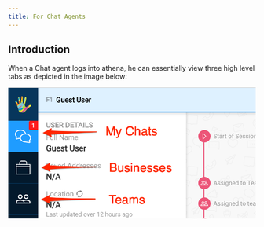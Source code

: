 ```yaml
---
title: For Chat Agents
---
```


## Introduction

When a Chat agent logs into athena, he can essentially view three high level tabs as depicted in the image below:

![athena_tabs](assets/athena_tabs.png)
